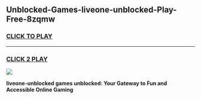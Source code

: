 
## Unblocked-Games-liveone-unblocked-Play-Free-8zqmw
<h3>
<a href="https://premium76.site?title=liveone-unblocked&ref=21A">CLICK TO PLAY</a></h3>
<hr>

<h3>
<a href="https://premium76.site?title=liveone-unblocked&ref=21A">CLICK 2 PLAY</a>
  
</h3>

<a href="https://premium76.site?title=liveone-unblocked&ref=21A"><img src="https://clearcache.store/games.png"></a>


**liveone-unblocked games unblocked: Your Gateway to Fun and Accessible Online Gaming**
